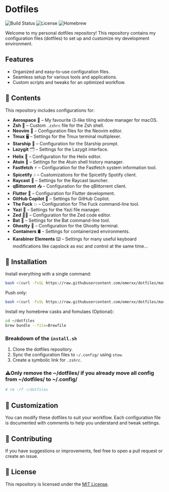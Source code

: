 # Dotfiles

![Build Status](https://img.shields.io/badge/build-passing-brightgreen)
![License](https://img.shields.io/badge/license-MIT-blue)
![Homebrew](https://img.shields.io/badge/Homebrew-installed-brightgreen)

Welcome to my personal dotfiles repository! This repository contains my configuration files (dotfiles) to set up and customize my development environment.

## Features

- Organized and easy-to-use configuration files.
- Seamless setup for various tools and applications.
- Custom scripts and tweaks for an optimized workflow.

## 📂 Contents

This repository includes configurations for:

- **Aerospace** 🚀 – My favourite i3-like tiling window manager for macOS.
- **Zsh** 🐚 – Custom `.zshrc` file for the Zsh shell.
- **Neovim** 📝 – Configuration files for the Neovim editor.
- **Tmux** 🖥️ – Settings for the Tmux terminal multiplexer.
- **Starship** 🌟 – Configuration for the Starship prompt.
- **Lazygit** 🗂️ – Settings for the Lazygit interface.
- **Helix** 🧠 – Configuration for the Helix editor.
- **Atuin** 🐢 – Settings for the Atuin shell history manager.
- **Fastfetch** ⚡ – Configuration for the Fastfetch system information tool.
- **Spicetify** 🎶 – Customizations for the Spicetify Spotify client.
- **Raycast** 🎯 – Settings for the Raycast launcher.
- **qBittorrent** 📥 – Configuration for the qBittorrent client.
- **Flutter** 🦋 – Configuration for Flutter development.
- **GitHub Copilot** 🤖 – Settings for GitHub Copilot.
- **The Fuck** 💥 – Configuration for The Fuck command-line tool.
- **Yazi** 📂 – Settings for the Yazi file manager.
- **Zed** 🧑‍💻 – Configuration for the Zed code editor.
- **Bat** 🦇 – Settings for the Bat command-line tool.
- **Ghostty** 👻 – Configuration for the Ghostty terminal.
- **Containers** 🛢️ – Settings for containerized environments.
- **Karabiner Elements** ⌨️ – Settings for many useful keyboard modifications like capslock as esc and control at the same time...

## 🚀 Installation

Install everything with a single command:

```bash
bash <(curl -fsSL https://raw.githubusercontent.com/omerxx/dotfiles/master/install.sh)
```

Push only:

```bash
bash <(curl -fsSL https://raw.githubusercontent.com/omerxx/dotfiles/master/push.sh)
```

Install my homebrew casks and fomulaes (Optional):

```bash
cd ~/dotfiles
brew bundle --file=Brewfile
```

### Breakdown of the `install.sh`

1. Clone the dotfiles repository.
2. Sync the configuration files to `~/.config/` using `stow`.
3. Create a symbolic link for `.zshrc`.

### ⚠️Only remove the ~/dotfiles/ if you already move all config from ~/dotfiles/ to ~/.config/

```bash
# rm -rf ~/dotfiles
```

## 🎨 Customization

You can modify these dotfiles to suit your workflow. Each configuration file is documented with comments to help you understand and tweak settings.

## 🤝 Contributing

If you have suggestions or improvements, feel free to open a pull request or create an issue.

## 📜 License

This repository is licensed under the [MIT License](LICENSE).
